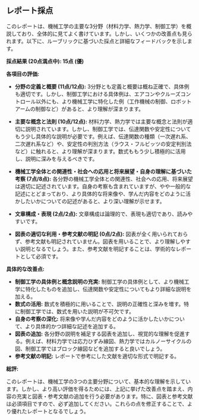 ## レポート採点

このレポートは、機械工学の主要な3分野（材料力学、熱力学、制御工学）を概説しており、全体的に見てよく書けています。しかし、いくつかの改善点も見られます。以下に、ルーブリックに基づいた採点と詳細なフィードバックを示します。

**採点結果 (20点満点中): 15点 (優)**

**各項目の評価:**

* **分野の定義と概要 (11点/12点):**  3分野とも定義と概要は概ね正確で、具体例も適切です。しかし、制御工学における具体例は、エアコンやクルーズコントロール以外にも、より機械工学に特化した例（工作機械の制御、ロボットアームの制御など）があると、より理解が深まります。

* **主要な概念と法則 (10点/12点):** 材料力学、熱力学では主要な概念と法則が適切に説明されています。しかし、制御工学では、伝達関数や安定性についてもう少し具体的な説明が必要です。例えば、伝達関数の種類（一次遅れ系、二次遅れ系など）や、安定性の判別方法（ラウス・フルビッツの安定判別法など）に触れると、より理解が深まります。数式ももう少し積極的に活用し、説明に深みを与えるべきです。

* **機械工学全体との関連性・社会への応用と将来展望・自身の理解に基づいた考察 (7点/8点):** 各分野の機械工学全体との関連性、社会への応用、将来展望は適切に記述されています。自身の考察も含まれていますが、やや一般的な記述にとどまっており、より具体的な将来像や、学んだ内容をどのように活かしたいかについての記述があると、より深い理解が示せます。

* **文章構成・表現 (2点/2点):** 文章構成は論理的で、表現も適切であり、読みやすいです。

* **図表の適切な利用・参考文献の明記 (0点/2点):** 図表が全く用いられておらず、参考文献も明記されていません。図表を用いることで、より理解しやすい説明となるでしょう。また、参考文献を明記することは、学術的なレポートとして必須です。


**具体的な改善点:**

* **制御工学の具体例と概念説明の充実:** 制御工学の具体例として、より機械工学に特化したものを追加し、伝達関数や安定性についてもより詳細な説明を加える。
* **数式の活用:**  数式を積極的に用いることで、説明の正確性と深みを増す。特に制御工学では、数式を用いた説明が不可欠です。
* **自身の考察の深化:**  将来像や学んだ内容をどのように活かしたいかについて、より具体的かつ詳細な記述を追加する。
* **図表の追加:**  各分野の説明を補足する図表を追加し、視覚的な理解を促進する。例えば、材料力学では応力ひずみ線図、熱力学ではカルノーサイクルの図、制御工学ではブロック線図などを追加すると良いでしょう。
* **参考文献の明記:**  レポートで参考にした文献を適切な形式で明記する。


**総評:**

このレポートは、機械工学の3つの主要分野について、基本的な理解を示しています。しかし、より高い評価を得るためには、上記に挙げた改善点を踏まえ、内容の充実と図表・参考文献の追加を行う必要があります。特に、図表と参考文献は必須項目ですので、必ず追加してください。これらの点を修正することで、より優れたレポートとなるでしょう。
